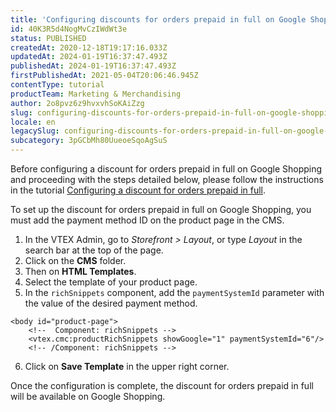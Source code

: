 ```yaml
---
title: 'Configuring discounts for orders prepaid in full on Google Shopping'
id: 40K3R5d4NogMvCzIWdWt3e
status: PUBLISHED
createdAt: 2020-12-18T19:17:16.033Z
updatedAt: 2024-01-19T16:37:47.493Z
publishedAt: 2024-01-19T16:37:47.493Z
firstPublishedAt: 2021-05-04T20:06:46.945Z
contentType: tutorial
productTeam: Marketing & Merchandising
author: 2o8pvz6z9hvxvhSoKAiZzg
slug: configuring-discounts-for-orders-prepaid-in-full-on-google-shopping
locale: en
legacySlug: configuring-discounts-for-orders-prepaid-in-full-on-google-shopping
subcategory: 3pGCbMh80UueoeSqoAgSuS
---
```


Before configuring a discount for orders prepaid in full on Google Shopping and proceeding with the steps detailed below, please follow the instructions in the tutorial [Configuring a discount for orders prepaid in full](https://help.vtex.com/en/tutorial/configuring-a-discount-for-orders-prepaid-in-full--7Lfcj9Wb5dpYfA2gKkACIt#).

To set up the discount for orders prepaid in full on Google Shopping, you must add the payment method ID on the product page in the CMS. 

1. In the VTEX Admin, go to *Storefront > Layout*, or type *Layout* in the search bar at the top of the page.
2. Click on the __CMS__ folder. 
3. Then on __HTML Templates__.
4. Select the template of your product page.
5. In the `richSnippets` component, add the `paymentSystemId` parameter with the value of the desired payment method.

```
<body id="product-page">
    <!--  Component: richSnippets -->
    <vtex.cmc:productRichSnippets showGoogle="1" paymentSystemId="6"/>
    <!-- /Component: richSnippets -->
```

6. Click on __Save Template__ in the upper right corner.

Once the configuration is complete, the discount for orders prepaid in full will be available on Google Shopping. 

